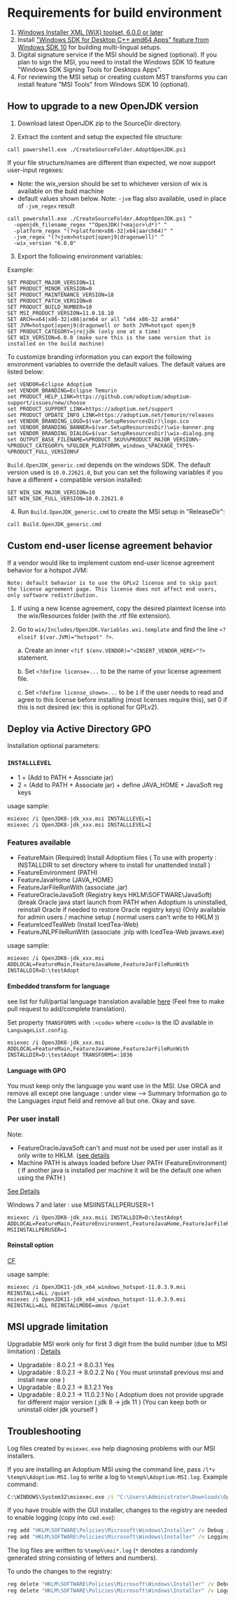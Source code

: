 # Requirements for build environment

1. [Windows Installer XML (WiX) toolset, 6.0.0 or later](https://wixtoolset.org/docs/intro/#nettool)
1. Install ["Windows SDK for Desktop C++ amd64 Apps" feature from Windows SDK 10](https://developer.microsoft.com/en-us/windows/downloads/windows-10-sdk) for building multi-lingual setups.
1. Digital signature service if the MSI should be signed (optional). If you plan to sign the MSI, you need to install the Windows SDK 10 feature "Windows SDK Signing Tools for Desktops Apps".
1. For reviewing the MSI setup or creating custom MST transforms you can install feature "MSI Tools" from Windows SDK 10 (optional).

## How to upgrade to a new OpenJDK version

1. Download latest OpenJDK zip to the SourceDir directory.

1. Extract the content and setup the expected file structure:

```batch
call powershell.exe ./CreateSourceFolder.AdoptOpenJDK.ps1
```

If your file structure/names are different than expected, we now support user-input regexes:

- Note: the wix_version should be set to whichever version of wix is available on the buld machine
- default values shown below. Note: `-jvm` flag also available, used in place of `-jvm_regex` result

```batch
call powershell.exe ./CreateSourceFolder.AdoptOpenJDK.ps1 ^
  -openjdk_filename_regex "^OpenJDK(?<major>\d*)" ^
  -platform_regex "(?<platform>x86-32|x64|aarch64)" ^
  -jvm_regex "(?<jvm>hotspot|openj9|dragonwell)" ^
  -wix_version "6.0.0"
```

3. Export the following environment variables:

  Example:

  ```batch
  SET PRODUCT_MAJOR_VERSION=11
  SET PRODUCT_MINOR_VERSION=0
  SET PRODUCT_MAINTENANCE_VERSION=18
  SET PRODUCT_PATCH_VERSION=0
  SET PRODUCT_BUILD_NUMBER=10
  SET MSI_PRODUCT_VERSION=11.0.18.10
  SET ARCH=x64|x86-32|x86|arm64 or all "x64 x86-32 arm64"
  SET JVM=hotspot|openj9|dragonwell or both JVM=hotspot openj9
  SET PRODUCT_CATEGORY=jre|jdk (only one at a time)
  SET WIX_VERSION=6.0.0 (make sure this is the same version that is installed on the build machine)
  ```

  To customize branding information you can export the following environment variables to override the default values. The default values are listed below:

  ```batch
  set VENDOR=Eclipse Adoptium
  set VENDOR_BRANDING=Eclipse Temurin
  set PRODUCT_HELP_LINK=https://github.com/adoptium/adoptium-support/issues/new/choose
  set PRODUCT_SUPPORT_LINK=https://adoptium.net/support
  set PRODUCT_UPDATE_INFO_LINK=https://adoptium.net/temurin/releases
  set VENDOR_BRANDING_LOGO=$(var.SetupResourcesDir)\logo.ico
  set VENDOR_BRANDING_BANNER=$(var.SetupResourcesDir)\wix-banner.png
  set VENDOR_BRANDING_DIALOG=$(var.SetupResourcesDir)\wix-dialog.png
  set OUTPUT_BASE_FILENAME=%PRODUCT_SKU%%PRODUCT_MAJOR_VERSION%-%PRODUCT_CATEGORY%_%FOLDER_PLATFORM%_windows_%PACKAGE_TYPE%-%PRODUCT_FULL_VERSION%F
  ```

 `Build.OpenJDK_generic.cmd` depends on the windows SDK. The default version used is `10.0.22621.0`, but you can set the following variables if you have a different + compatible version installed:

  ```batch
  SET WIN_SDK_MAJOR_VERSION=10
  SET WIN_SDK_FULL_VERSION=10.0.22621.0
  ```

4. Run `Build.OpenJDK_generic.cmd` to create the MSI setup in "ReleaseDir":

```batch
call Build.OpenJDK_generic.cmd
```

## Custom end-user license agreement behavior

If a vendor would like to implement custom end-user license agreement behavior for a hotspot JVM:
```
Note: default behavior is to use the GPLv2 license and to skip past the license agreement page. This license does not affect end users, only software redistribution.
```
1. If using a new license agreement, copy the desired plaintext license into the wix/Resources folder (with the .rtf file extension).
1. Go to `wix/Includes/OpenJDK.Variables.wxi.template` and find the line `<?elseif $(var.JVM)="hotspot" ?>`.

    a. Create an inner `<?if $(env.VENDOR)="<INSERT_VENDOR_HERE>"?>` statement.

    b. Set `<?define license=...` to be the name of your license agreement file.

    c. Set `<?define license_shown=...` to be `1` if the user needs to read and agree to this license before installing (most licenses require this), set 0 if this is not desired (ex: this is optional for GPLv2).
## Deploy via Active Directory GPO

Installation optional parameters:

### `INSTALLLEVEL`

- 1 = (Add to PATH + Associate jar)
- 2 = (Add to PATH + Associate jar) + define JAVA_HOME + JavaSoft reg keys

usage sample:

```batch
msiexec /i OpenJDK8-jdk_xxx.msi INSTALLLEVEL=1
msiexec /i OpenJDK8-jdk_xxx.msi INSTALLLEVEL=2
```

### Features available

- FeatureMain (Required) Install Adoptium files ( To use with property : INSTALLDIR to set directory where to install for unattended install )
- FeatureEnvironment (PATH)
- FeatureJavaHome (JAVA_HOME)
- FeatureJarFileRunWith (associate .jar)
- FeatureOracleJavaSoft (Registry keys HKLM\SOFTWARE\JavaSoft\) (break Oracle java start launch from PATH when Adoptium is uninstalled, reinstall Oracle if needed to restore Oracle registry keys) (Only available for admin users / machine setup ( normal users can't write to HKLM ))
- FeatureIcedTeaWeb (Install IcedTea-Web)
- FeatureJNLPFileRunWith (associate .jnlp with IcedTea-Web javaws.exe)

usage sample:

```batch
msiexec /i OpenJDK8-jdk_xxx.msi ADDLOCAL=FeatureMain,FeatureJavaHome,FeatureJarFileRunWith INSTALLDIR=D:\testAdopt
```

#### Embedded transform for language

see list for full/partial language translation available [here](https://github.com/adoptium/installer/blob/master/wix/Lang/LanguageList.config) (Feel free to make pull request to add/complete translation).

Set property `TRANSFORMS` with `:<code>` where `<code>` is the ID available in `LanguageList.config`.

```batch
msiexec /i OpenJDK8-jdk_xxx.msi ADDLOCAL=FeatureMain,FeatureJavaHome,FeatureJarFileRunWith INSTALLDIR=D:\testAdopt TRANSFORMS=:1036
```

#### Language with GPO

 You must keep only the language you want use in the MSI.
 Use ORCA and remove all except one language : under view --> Summary Information go to the Languages input field and remove all but one. Okay and save.

### Per user install

Note:

- FeatureOracleJavaSoft can't and must not be used per user install as it only write to HKLM. ([see details](https://docs.oracle.com/javase/9/install/installation-jdk-and-jre-microsoft-windows-platforms.htm#JSJIG-GUID-47C269A3-5220-412F-9E31-4B8C37A82BFB)
- Machine PATH is always loaded before User PATH (FeatureEnvironment) ( If another java is installed per machine it will be the default one when using the PATH )

[See Details](https://docs.microsoft.com/fr-fr/windows/desktop/Msi/allusers)

Windows 7 and later : use MSIINSTALLPERUSER=1

```batch
msiexec /i OpenJDK8-jdk_xxx.msii INSTALLDIR=D:\testAdopt ADDLOCAL=FeatureMain,FeatureEnvironment,FeatureJavaHome,FeatureJarFileRunWith MSIINSTALLPERUSER=1
```

#### Reinstall option

[CF](https://docs.microsoft.com/en-us/windows/desktop/msi/reinstallmode)

usage sample:

```batch
msiexec /i OpenJDK11-jdk_x64_windows_hotspot-11.0.3.9.msi REINSTALL=ALL /quiet
msiexec /i OpenJDK11-jdk_x64_windows_hotspot-11.0.3.9.msi REINSTALL=ALL REINSTALLMODE=amus /quiet
```

## MSI upgrade limitation

Upgradable MSI work only for first 3 digit from the build number (due to MSI limitation) : [Details](https://docs.microsoft.com/fr-fr/windows/desktop/Msi/productversion)

- Upgradable : 8.0.2.1 -> 8.0.3.1 Yes
- Upgradable : 8.0.2.1 -> 8.0.2.2 No ( You must uninstall previous msi and install new one )
- Upgradable : 8.0.2.1 -> 8.1.2.1 Yes
- Upgradable : 8.0.2.1 -> 11.0.2.1 No ( Adoptium does not provide upgrade for different major version ( jdk 8 -> jdk 11 ) (You can keep both or uninstall older jdk yourself )

## Troubleshooting

Log files created by `msiexec.exe` help diagnosing problems with our MSI installers.

If you are installing an Adoptium MSI using the command line, pass `/l*v %temp%\Adoptium-MSI.log` to write a log to `%temp%\Adoptium-MSI.log`. Example command:

```cmd
C:\WINDOWS\System32\msiexec.exe /i "C:\Users\Administrator\Downloads\OpenJDK11U-jdk_x64_windows_hotspot_11.0.6_10.msi" MSIINSTALLPERUSER=1 INSTALLDIR="C:\Users\Administrator\AppData\Local\Programs\Adoptium" ADDLOCAL=FeatureJavaHome,FeatureEnvironment,FeatureJarFileRunWith /passive /l*v %temp%\Adoptium-MSI.log
```

If you have trouble with the GUI installer, changes to the registry are needed to enable logging (copy into `cmd.exe`):

```cmd
reg add "HKLM\SOFTWARE\Policies\Microsoft\Windows\Installer" /v Debug /t REG_DWORD /d 7 /f
reg add "HKLM\SOFTWARE\Policies\Microsoft\Windows\Installer" /v Logging /t REG_SZ /d voicewarmupx! /f
```

The log files are written to `%temp%\msi*.log` (`*` denotes a randomly generated string consisting of letters and numbers).

To undo the changes to the registry:

```cmd
reg delete "HKLM\SOFTWARE\Policies\Microsoft\Windows\Installer" /v Debug /f
reg delete "HKLM\SOFTWARE\Policies\Microsoft\Windows\Installer" /v Logging /f
```
